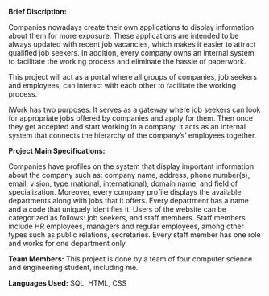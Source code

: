 **Brief Discription:**

Companies nowadays create their own applications to display information about them for more exposure.
These applications are intended to be always updated with recent job vacancies, which makes it easier to attract qualified job seekers. In addition, every company owns an internal system to facilitate the working process and eliminate the hassle of paperwork.

This project will act as a portal where all groups of companies, job seekers and
employees, can interact with each other to facilitate the working process.

iWork has two purposes. It serves as a gateway where job seekers can look for appropriate jobs offered by companies and apply for them. Then once they get accepted and start working in a company, it acts as an internal system that connects the hierarchy of the company’s’ employees together.

**Project Main Specifications:**

Companies have profiles on the system that display important information about the company such as:
company name, address, phone number(s), email, vision, type (national, international), domain name,
and field of specialization. Moreover, every company profile displays the available departments along with
jobs that it offers. Every department has a name and a code that uniquely identifies it.
Users of the website can be categorized as follows: job seekers, and staff members. Staff members include HR employees, managers and regular employees, among other types such as public relations, secretaries. Every staff member has one role and works for one department only.

**Team Members:**
This project is done by a team of four computer science and engineering student, including me.

**Languages Used:**
SQL, HTML, CSS
